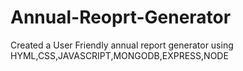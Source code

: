 # Annual-Reoprt-Generator
Created a User Friendly annual report generator using HYML,CSS,JAVASCRIPT,MONGODB,EXPRESS,NODE
